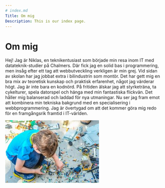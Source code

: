 ```yaml
---
# index.md
Title: Om mig
Description: This is our index page.
---
```


Om mig
==========================

Hej! Jag är Niklas, en teknikentusiast som började min resa inom IT med datateknik-studier på Chalmers. Där fick jag en solid bas i programmering, men insåg efter ett tag att webbutveckling verkligen är min grej. Vid sidan av skolan har jag jobbat extra i bilindustrin som montör. Det har gett mig en bra mix av teoretisk kunskap och praktisk erfarenhet, något jag värderar högt. Jag är inte bara en kodnörd. På fritiden älskar jag att styrketräna, ta cykelturer, spela datorspel och hänga med min fantastiska flickvän. Det håller mig balanserad och laddad för nya utmaningar. Nu ser jag fram emot att kombinera min tekniska bakgrund med en specialisering i webbprogrammering. Jag är övertygad om att det kommer göra mig redo för en framgångsrik framtid i IT-världen.

<img id="niklas-intro-image" class="main-image" src="assets/img/inte_jag.jpg" alt="Inte jag på bilden">

